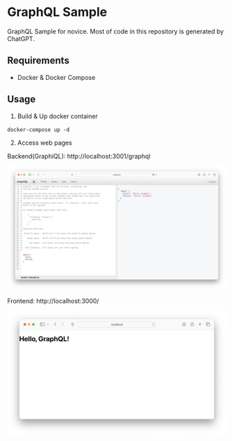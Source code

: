 # GraphQL Sample

GraphQL Sample for novice.
Most of code in this repository is generated by ChatGPT.

## Requirements

- Docker & Docker Compose

## Usage

1. Build & Up docker container

```
docker-compose up -d
```

2. Access web pages

Backend(GraphiQL): http://localhost:3001/graphql

![Backend(GraphiQL)](docs/images/backend_graphiql.png)

Frontend: http://localhost:3000/

![Frontend](docs/images/frontend.png)
